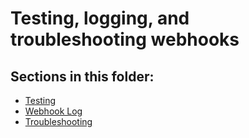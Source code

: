 # Testing, logging, and troubleshooting webhooks

## Sections in this folder:

- [Testing](testing.md)
- [Webhook Log](webhook-log.md)
- [Troubleshooting](troubleshooting.md)
